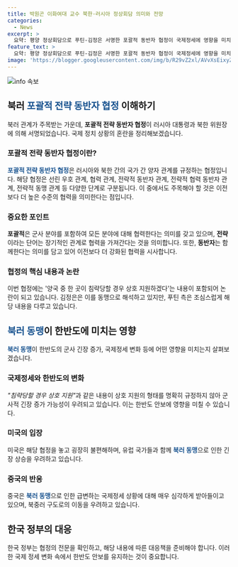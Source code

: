 ```yaml
---
title: 박원곤 이화여대 교수 북한·러시아 정상회담 의미와 전망
categories:
  - News
excerpt: >
  요약: 평양 정상회담으로 푸틴-김정은 서명한 포괄적 동반자 협정이 국제정세에 영향을 미치고 있다. 러시아와 북한 관계 강화, 미국·서방국가들의 우려, 중국의 불편감, 미국의 견제 의지가 있는 가운데, 한국은 신중한 입장을 취해야 함. 협정 전문 확인과 상황 변화를 주시하며 결단해야 할 상황임.
feature_text: >
  요약: 평양 정상회담으로 푸틴-김정은 서명한 포괄적 동반자 협정이 국제정세에 영향을 미치고 있다. 러시아와 북한 관계 강화, 미국·서방국가들의 우려, 중국의 불편감, 미국의 견제 의지가 있는 가운데, 한국은 신중한 입장을 취해야 함. 협정 전문 확인과 상황 변화를 주시하며 결단해야 할 상황임.
image: 'https://blogger.googleusercontent.com/img/b/R29vZ2xl/AVvXsEixyZcFfHzMRdzZMjFBmAUKJYCLCGyLL1o632UiGVXcaFdKo_bkvkuCioo0uUKlGfBVcT3P84aROyZIXSBEx3Aw5nCQ3pTgDom1WDC4m8eifvWiAmWEEVb4x6G_l8C0QH225ldMjyaFvpxGEBGNO37VmDTDMHGhJPq73UglMfDca1-0aw/s1600/blogspot.png'
---
```


<p><img src="https://blogger.googleusercontent.com/img/b/R29vZ2xl/AVvXsEixyZcFfHzMRdzZMjFBmAUKJYCLCGyLL1o632UiGVXcaFdKo_bkvkuCioo0uUKlGfBVcT3P84aROyZIXSBEx3Aw5nCQ3pTgDom1WDC4m8eifvWiAmWEEVb4x6G_l8C0QH225ldMjyaFvpxGEBGNO37VmDTDMHGhJPq73UglMfDca1-0aw/s1600/blogspot.png" alt="info 속보" /></p>

<h2 data-ke-size="size26">북러 <span style="color: #1a5490;">포괄적 전략 동반자 협정</span> 이해하기</h2>

<p>북러 관계가 주목받는 가운데, <b>포괄적 전략 동반자 협정</b>이 러시아 대통령과 북한 위원장에 의해 서명되었습니다. 국제 정치 상황의 혼란을 정리해보겠습니다.</p>

<h3>포괄적 전략 동반자 협정이란?</h3>

<p><b><span style="color: #1a5490;">포괄적 전략 동반자 협정</span></b>은 러시아와 북한 간의 국가 간 양자 관계를 규정하는 협정입니다. 해당 협정은 선린 우호 관계, 협력 관계, 전략적 동반자 관계, 전략적 협력 동반자 관계, 전략적 동맹 관계 등 다양한 단계로 구분됩니다. 이 중에서도 주목해야 할 것은 이전보다 더 높은 수준의 협력을 의미한다는 점입니다.</p>

<h3>중요한 포인트</h3>

<p><b>포괄적</b>은 군사 분야를 포함하여 모든 분야에 대해 협력한다는 의미를 갖고 있으며, <b>전략</b>이라는 단어는 장기적인 관계로 협력을 가져간다는 것을 의미합니다. 또한, <b>동반자</b>는 함께한다는 의미를 담고 있어 이전보다 더 강화된 협력을 시사합니다.</p>

<h3>협정의 핵심 내용과 논란</h3>

<p>이번 협정에는 '양국 중 한 곳이 침략당할 경우 상호 지원하겠다'는 내용이 포함되어 논란이 되고 있습니다. 김정은은 이를 동맹으로 해석하고 있지만, 푸틴 측은 조심스럽게 해당 내용을 다루고 있습니다.</p>

<h2 data-ke-size="size26"><b><span style="color: #1a5490;">북러 동맹</span></b>이 한반도에 미치는 영향</h2>

<p><b><span style="color: #1a5490;">북러 동맹</span></b>이 한반도의 군사 긴장 증가, 국제정세 변화 등에 어떤 영향을 미치는지 살펴보겠습니다.</p>

<h3>국제정세와 한반도의 변화</h3>

<p><i>"침략당할 경우 상호 지원"</i>과 같은 내용이 상호 지원의 형태를 명확히 규정하지 않아 군사적 긴장 증가 가능성이 우려되고 있습니다. 이는 한반도 안보에 영향을 미칠 수 있습니다.</p>

<h3>미국의 입장</h3>

<p>미국은 해당 협정을 놓고 굉장히 불편해하며, 유럽 국가들과 함께 <b><span style="color: #1a5490;">북러 동맹</span></b>으로 인한 긴장 상승을 우려하고 있습니다.</p>

<h3>중국의 반응</h3>

<p>중국은 <b><span style="color: #1a5490;">북러 동맹</span></b>으로 인한 급변하는 국제정세 상황에 대해 매우 심각하게 받아들이고 있으며, 북중러 구도로의 이동을 우려하고 있습니다.</p>

<h2 data-ke-size="size26">한국 정부의 대응</h2>

<p>한국 정부는 협정의 전문을 확인하고, 해당 내용에 따른 대응책을 준비해야 합니다. 이러한 국제 정세 변화 속에서 한반도 안보를 유지하는 것이 중요합니다. <p data-ke-size="size16">&nbsp;</p></p>

